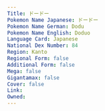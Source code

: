 ```yaml
---
﻿Title: ドードー
Pokemon Name Japanese: ドードー
Pokemon Name German: Dodu
Pokemon Name English: Doduo
Language Card: Japanese
National Dex Number: 84
Region: Kanto
Regional Form: false
Additional Form: false
Mega: false
Gigantamax: false
Cover: false
Link: 
Owned: 
---
```

